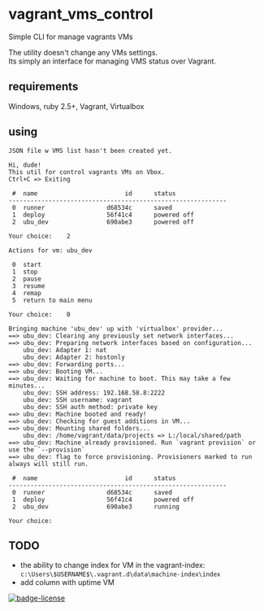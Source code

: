 # vagrant_vms_control
Simple CLI for manage vagrants VMs

The utility doesn't change any VMs settings.  
Its simply an interface for managing VMS status over Vagrant.

## requirements
Windows, ruby 2.5+, Vagrant, Virtualbox

## using
```
JSON file w VMS list hasn't been created yet.

Hi, dude!
This util for control vagrants VMs on Vbox.
Ctrl+C => Exiting

 #  name                        id      status
------------------------------------------------------------
 0  runner                 d68534c      saved
 1  deploy                 56f41c4      powered off
 2  ubu_dev                690abe3      powered off

Your choice:    2

Actions for vm: ubu_dev

 0  start
 1  stop
 2  pause
 3  resume
 4  remap
 5  return to main menu

Your choice:    0

Bringing machine 'ubu_dev' up with 'virtualbox' provider...
==> ubu_dev: Clearing any previously set network interfaces...
==> ubu_dev: Preparing network interfaces based on configuration...
    ubu_dev: Adapter 1: nat
    ubu_dev: Adapter 2: hostonly
==> ubu_dev: Forwarding ports...
==> ubu_dev: Booting VM...
==> ubu_dev: Waiting for machine to boot. This may take a few minutes...
    ubu_dev: SSH address: 192.168.58.8:2222
    ubu_dev: SSH username: vagrant
    ubu_dev: SSH auth method: private key
==> ubu_dev: Machine booted and ready!
==> ubu_dev: Checking for guest additions in VM...
==> ubu_dev: Mounting shared folders...
    ubu_dev: /home/vagrant/data/projects => L:/local/shared/path
==> ubu_dev: Machine already provisioned. Run `vagrant provision` or use the `--provision`
==> ubu_dev: flag to force provisioning. Provisioners marked to run always will still run.

 #  name                        id      status
------------------------------------------------------------
 0  runner                 d68534c      saved
 1  deploy                 56f41c4      powered off
 2  ubu_dev                690abe3      running

Your choice:

```

## TODO
 - the ability to change index for VM in the vagrant-index:  
   ```c:\Users\$USERNAME$\.vagrant.d\data\machine-index\index```
 - add column with uptime VM


[![badge-license][badge-license]][license]


[license]: https://github.com/ChildrenofkoRn/vagrant_vms_control/blob/main/LICENSE "MIT"
[badge-license]: https://img.shields.io/github/license/ChildrenofkoRn/vagrant_vms_control?color=%23239393 "license"
